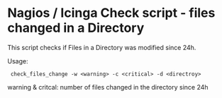 # Nagios / Icinga Check script - files changed in a Directory 

This script checks if Files in a Directory was modified since 24h. 

Usage: 

     check_files_change -w <warning> -c <critical> -d <directroy>

warning & critcal: number of files changed in the directory since 24h

